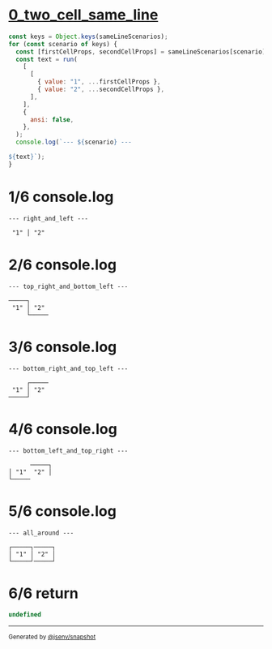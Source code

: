 # [0_two_cell_same_line](../../table_two_cells.test.mjs#L63)

```js
const keys = Object.keys(sameLineScenarios);
for (const scenario of keys) {
  const [firstCellProps, secondCellProps] = sameLineScenarios[scenario];
  const text = run(
    [
      [
        { value: "1", ...firstCellProps },
        { value: "2", ...secondCellProps },
      ],
    ],
    {
      ansi: false,
    },
  );
  console.log(`--- ${scenario} ---

${text}`);
}
```

# 1/6 console.log

```console
--- right_and_left ---

 "1" │ "2" 
```

# 2/6 console.log

```console
--- top_right_and_bottom_left ---

─────┐     
 "1" │ "2" 
     └─────
```

# 3/6 console.log

```console
--- bottom_right_and_top_left ---

     ┌─────
 "1" │ "2" 
─────┘     
```

# 4/6 console.log

```console
--- bottom_left_and_top_right ---

      ─────┐
│ "1"  "2" │
└─────      
```

# 5/6 console.log

```console
--- all_around ---

┌─────┐─────┐
│ "1" │ "2" │
└─────┘─────┘
```

# 6/6 return

```js
undefined
```

---

<sub>
  Generated by <a href="https://github.com/jsenv/core/tree/main/packages/independent/snapshot">@jsenv/snapshot</a>
</sub>
